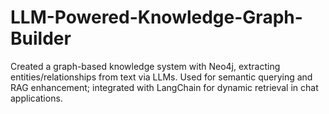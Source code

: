 # LLM-Powered-Knowledge-Graph-Builder
Created a graph-based knowledge system with Neo4j, extracting entities/relationships from text via LLMs. Used for semantic querying and RAG enhancement; integrated with LangChain for dynamic retrieval in chat applications.
